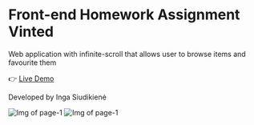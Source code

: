 # Front-end Homework Assignment Vinted

Web application with infinite-scroll that allows user to browse items and favourite them 

:point_right: [Live Demo](https://ingasiu.github.io/fe-vinted/)

Developed by Inga Siudikienė

![Img of page-1](https://i.imgur.com/Ul3lHSB.png)
![Img of page-1](https://i.imgur.com/g8vUPGW.png)
